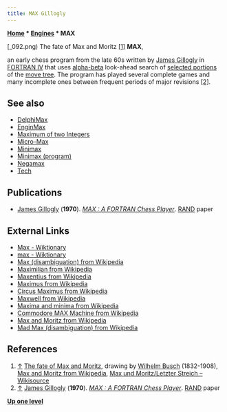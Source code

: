 ```yaml
---
title: MAX Gillogly
---
```

**[Home](Home "Home") \* [Engines](Engines "Engines") \* MAX**



[_092.png) The fate of Max and Moritz <a id="cite-note-1" href="#cite-ref-1">[1]</a>
**MAX**,  

an early chess program from the late 60s written by [James Gillogly](James_Gillogly "James Gillogly") in [FORTRAN IV](Fortran "Fortran") that uses [alpha-beta](Alpha-Beta "Alpha-Beta") look-ahead search of [selected portions](Type_B_Strategy "Type B Strategy") of the [move tree](Search_Tree "Search Tree"). The program has played several complete games and many incomplete ones between frequent periods of major revisions <a id="cite-note-2" href="#cite-ref-2">[2]</a>. 



## See also


* [DelphiMax](DelphiMax "DelphiMax")
* [EnginMax](EnginMax "EnginMax")
* [Maximum of two Integers](Avoiding_Branches#Max "Avoiding Branches")
* [Micro-Max](Micro-Max "Micro-Max")
* [Minimax](Minimax "Minimax")
* [Minimax (program)](Minimax_(program) "Minimax (program)")
* [Negamax](Negamax "Negamax")
* [Tech](Tech "Tech")


## Publications


* [James Gillogly](James_Gillogly "James Gillogly") (**1970**). *[MAX : A FORTRAN Chess Player](https://www.rand.org/pubs/papers/P4428.html)*. [RAND](https://en.wikipedia.org/wiki/RAND) paper


## External Links


* [Max - Wiktionary](http://en.wiktionary.org/wiki/Max)
* [max - Wiktionary](http://en.wiktionary.org/wiki/max)
* [Max (disambiguation) from Wikipedia](https://en.wikipedia.org/wiki/Max)
* [Maximilian from Wikipedia](https://en.wikipedia.org/wiki/Maximilian)
* [Maxentius from Wikipedia](https://en.wikipedia.org/wiki/Maxentius)
* [Maximus from Wikipedia](https://en.wikipedia.org/wiki/Maximus)
* [Circus Maximus from Wikipedia](https://en.wikipedia.org/wiki/Circus_Maximus)
* [Maxwell from Wikipedia](https://en.wikipedia.org/wiki/Maxwell)
* [Maxima and minima from Wikipedia](https://en.wikipedia.org/wiki/Maxima_and_minima)
* [Commodore MAX Machine from Wikipedia](https://en.wikipedia.org/wiki/Commodore_MAX_Machine)
* [Max and Moritz from Wikipedia](https://en.wikipedia.org/wiki/Max_and_Moritz)
* [Mad Max (disambiguation) from Wikipedia](https://en.wikipedia.org/wiki/Mad_Max_%28disambiguation%29)


## References


1. <a id="cite-ref-1" href="#cite-note-1">↑</a> [The fate of Max and Moritz](https://en.wikipedia.org/wiki/File:Max_und_Moritz_%28Busch%29_092.png), drawing by [Wilhelm Busch](https://en.wikipedia.org/wiki/Wilhelm_Busch) (1832-1908), [Max and Moritz from Wikipedia](https://en.wikipedia.org/wiki/Max_and_Moritz), [Max und Moritz/Letzter Streich – Wikisource](https://de.wikisource.org/wiki/Max_und_Moritz/Letzter_Streich)
2. <a id="cite-ref-2" href="#cite-note-2">↑</a> [James Gillogly](James_Gillogly "James Gillogly") (**1970**). *[MAX : A FORTRAN Chess Player](https://www.rand.org/pubs/papers/P4428.html)*. [RAND](https://en.wikipedia.org/wiki/RAND) paper

**[Up one level](Engines "Engines")**







 
